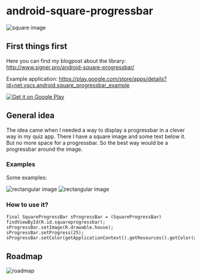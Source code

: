 android-square-progressbar
==========================
![square image](https://googledrive.com/host/0BwESwPCuXtw7eExwSFVLQkR2TTg/IMG_3462.JPG)
## First things first
Here you can find my blogpost about the library: http://www.signer.pro/android-square-progressbar/

Example application: https://play.google.com/store/apps/details?id=net.yscs.android.square_progressbar_example

<a href="https://play.google.com/store/apps/details?id=net.yscs.android.square_progressbar_example">
  <img alt="Get it on Google Play"
       src="https://developer.android.com/images/brand/en_generic_rgb_wo_60.png" />
</a>

## General idea
The idea came when I needed a way to display a progressbar in a clever way in my quiz app. There I have a square image and some text below it. But no more space for a progressbar. So the best way would be a progressbar around the image.

### Examples
Some examples:

![rectangular image](https://googledrive.com/host/0BwESwPCuXtw7eExwSFVLQkR2TTg/one.png)
![rectangular image](https://googledrive.com/host/0BwESwPCuXtw7eExwSFVLQkR2TTg/two.png)

### How to use it?
    final SquareProgressBar sProgressBar = (SquareProgressBar) findViewById(R.id.squareprogressbar);
    sProgressBar.setImage(R.drawable.house);
    sProgressBar.setProgress(25);
    sProgressBar.setColor(getApplicationContext().getResources().getColor(android.R.color.holo_blue_dark));

## Roadmap
![roadmap](https://googledrive.com/host/0BwESwPCuXtw7eExwSFVLQkR2TTg/roadmap.png)
